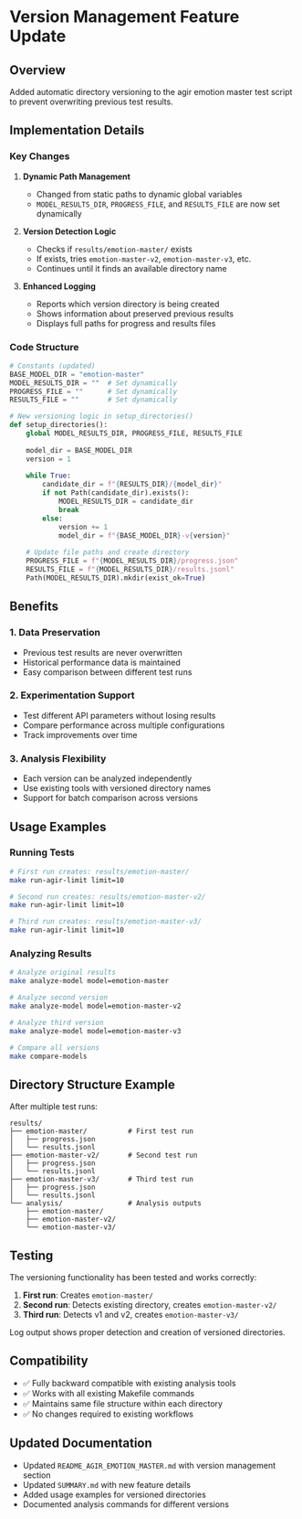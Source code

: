 # Version Management Feature Update

## Overview

Added automatic directory versioning to the agir emotion master test script to prevent overwriting previous test results.

## Implementation Details

### Key Changes

1. **Dynamic Path Management**
   - Changed from static paths to dynamic global variables
   - `MODEL_RESULTS_DIR`, `PROGRESS_FILE`, and `RESULTS_FILE` are now set dynamically

2. **Version Detection Logic**
   - Checks if `results/emotion-master/` exists
   - If exists, tries `emotion-master-v2`, `emotion-master-v3`, etc.
   - Continues until it finds an available directory name

3. **Enhanced Logging**
   - Reports which version directory is being created
   - Shows information about preserved previous results
   - Displays full paths for progress and results files

### Code Structure

```python
# Constants (updated)
BASE_MODEL_DIR = "emotion-master"
MODEL_RESULTS_DIR = ""  # Set dynamically
PROGRESS_FILE = ""      # Set dynamically  
RESULTS_FILE = ""       # Set dynamically

# New versioning logic in setup_directories()
def setup_directories():
    global MODEL_RESULTS_DIR, PROGRESS_FILE, RESULTS_FILE
    
    model_dir = BASE_MODEL_DIR
    version = 1
    
    while True:
        candidate_dir = f"{RESULTS_DIR}/{model_dir}"
        if not Path(candidate_dir).exists():
            MODEL_RESULTS_DIR = candidate_dir
            break
        else:
            version += 1
            model_dir = f"{BASE_MODEL_DIR}-v{version}"
    
    # Update file paths and create directory
    PROGRESS_FILE = f"{MODEL_RESULTS_DIR}/progress.json"
    RESULTS_FILE = f"{MODEL_RESULTS_DIR}/results.jsonl"
    Path(MODEL_RESULTS_DIR).mkdir(exist_ok=True)
```

## Benefits

### 1. **Data Preservation**
- Previous test results are never overwritten
- Historical performance data is maintained
- Easy comparison between different test runs

### 2. **Experimentation Support**
- Test different API parameters without losing results
- Compare performance across multiple configurations
- Track improvements over time

### 3. **Analysis Flexibility**
- Each version can be analyzed independently
- Use existing tools with versioned directory names
- Support for batch comparison across versions

## Usage Examples

### Running Tests
```bash
# First run creates: results/emotion-master/
make run-agir-limit limit=10

# Second run creates: results/emotion-master-v2/
make run-agir-limit limit=10

# Third run creates: results/emotion-master-v3/
make run-agir-limit limit=10
```

### Analyzing Results
```bash
# Analyze original results
make analyze-model model=emotion-master

# Analyze second version
make analyze-model model=emotion-master-v2

# Analyze third version
make analyze-model model=emotion-master-v3

# Compare all versions
make compare-models
```

## Directory Structure Example

After multiple test runs:
```
results/
├── emotion-master/          # First test run
│   ├── progress.json
│   └── results.jsonl
├── emotion-master-v2/       # Second test run  
│   ├── progress.json
│   └── results.jsonl
├── emotion-master-v3/       # Third test run
│   ├── progress.json
│   └── results.jsonl
└── analysis/                # Analysis outputs
    ├── emotion-master/
    ├── emotion-master-v2/
    └── emotion-master-v3/
```

## Testing

The versioning functionality has been tested and works correctly:

1. **First run**: Creates `emotion-master/`
2. **Second run**: Detects existing directory, creates `emotion-master-v2/`
3. **Third run**: Detects v1 and v2, creates `emotion-master-v3/`

Log output shows proper detection and creation of versioned directories.

## Compatibility

- ✅ Fully backward compatible with existing analysis tools
- ✅ Works with all existing Makefile commands
- ✅ Maintains same file structure within each directory
- ✅ No changes required to existing workflows

## Updated Documentation

- Updated `README_AGIR_EMOTION_MASTER.md` with version management section
- Updated `SUMMARY.md` with new feature details
- Added usage examples for versioned directories
- Documented analysis commands for different versions 